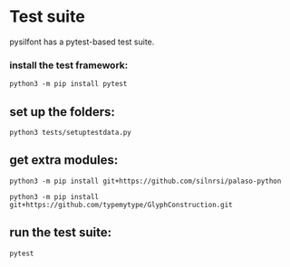 # Test suite
pysilfont has a pytest-based test suite.

### install the test framework:
```
python3 -m pip install pytest
```

## set up the folders:
```
python3 tests/setuptestdata.py
```

## get extra modules:
```
python3 -m pip install git+https://github.com/silnrsi/palaso-python

python3 -m pip install git+https://github.com/typemytype/GlyphConstruction.git
```

## run the test suite:
```
pytest
```
